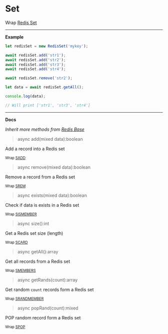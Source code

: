 # Set

Wrap [Redis Set](https://redis.io/commands#set)

---

**Example**

```javascript
let redisSet = new RedisSet('mykey');

await redisSet.add('str1');
await redisSet.add('str2');
await redisSet.add('str3');
await redisSet.add('str4');

await redisSet.remove('str2');

let data = await redisSet.getAll();

console.log(data); 

// Will print ['str1', 'str3', 'str4']
```

---

**Docs**

_Inherit more methods from [Redis Base](redisBase.md)_

> async add(mixed data):boolean

Add a record into a Redis set

<sub>Wrap [SADD](https://redis.io/commands/sadd)</sub>

> async remove(mixed data):boolean

Remove a record from a Redis set

<sub>Wrap [SREM](https://redis.io/commands/srem)</sub>

> async exists(mixed data):boolean

Check if data is exists in a Redis set

<sub>Wrap [SISMEMBER](https://redis.io/commands/sismember)</sub>

> async size():int

Get a Redis set size (length)

<sub>Wrap [SCARD](https://redis.io/commands/scard)</sub>

> async getAll():array

Get all records from a Redis set

<sub>Wrap [SMEMBERS](https://redis.io/commands/smembers)</sub>

> async getRands(count):array

Get random `count` records form a Redis set

<sub>Wrap [SRANDMEMBER](https://redis.io/commands/srandmember)</sub>

> async popRand(count):mixed

POP random record form a Redis set

<sub>Wrap [SPOP](https://redis.io/commands/spop)</sub>
